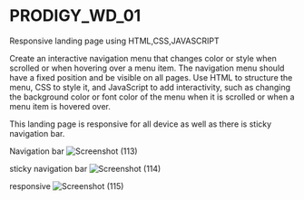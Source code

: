# PRODIGY_WD_01
Responsive landing page using HTML,CSS,JAVASCRIPT


Create an interactive navigation menu that changes color or style when scrolled or when hovering over a menu item. 
The navigation menu should have a fixed position and be visible on all pages. Use HTML to structure the menu, CSS to style it, and JavaScript to add interactivity,
such as changing the background color or font color of the menu when it is scrolled or when a menu item is hovered over. 

This landing page is responsive for all device as well as there is sticky navigation bar.

Navigation bar
![Screenshot (113)](https://github.com/19purva/PRODIGY_WD_01/assets/135506440/b9c09de1-8b78-4911-8f62-e8d85b036962)


sticky navigation bar
![Screenshot (114)](https://github.com/19purva/PRODIGY_WD_01/assets/135506440/7c8bc874-4401-4ff5-8bbf-e2ef29819e66)


responsive 
![Screenshot (115)](https://github.com/19purva/PRODIGY_WD_01/assets/135506440/bde5c52c-0efe-4740-a02e-1977eed4f65b)
